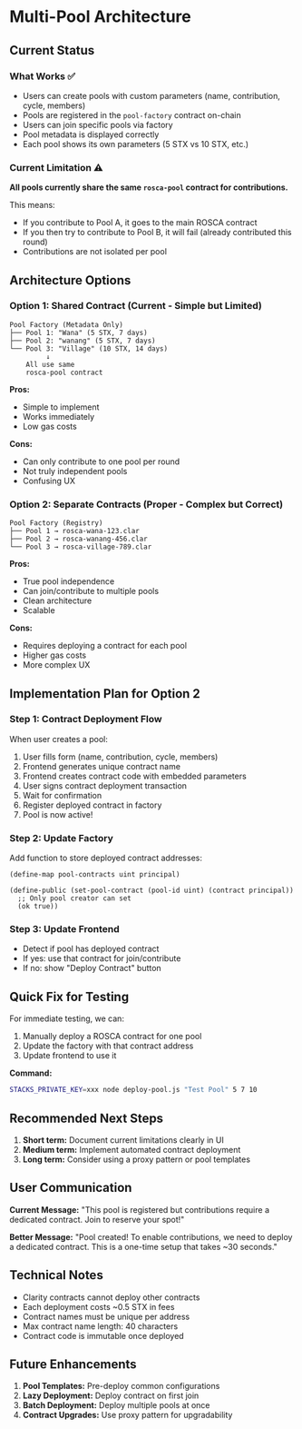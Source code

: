 # Multi-Pool Architecture

## Current Status

### What Works ✅
- Users can create pools with custom parameters (name, contribution, cycle, members)
- Pools are registered in the `pool-factory` contract on-chain
- Users can join specific pools via factory
- Pool metadata is displayed correctly
- Each pool shows its own parameters (5 STX vs 10 STX, etc.)

### Current Limitation ⚠️
**All pools currently share the same `rosca-pool` contract for contributions.**

This means:
- If you contribute to Pool A, it goes to the main ROSCA contract
- If you then try to contribute to Pool B, it will fail (already contributed this round)
- Contributions are not isolated per pool

## Architecture Options

### Option 1: Shared Contract (Current - Simple but Limited)
```
Pool Factory (Metadata Only)
├── Pool 1: "Wana" (5 STX, 7 days)
├── Pool 2: "wanang" (5 STX, 7 days)
└── Pool 3: "Village" (10 STX, 14 days)
         ↓
    All use same
    rosca-pool contract
```

**Pros:**
- Simple to implement
- Works immediately
- Low gas costs

**Cons:**
- Can only contribute to one pool per round
- Not truly independent pools
- Confusing UX

### Option 2: Separate Contracts (Proper - Complex but Correct)
```
Pool Factory (Registry)
├── Pool 1 → rosca-wana-123.clar
├── Pool 2 → rosca-wanang-456.clar
└── Pool 3 → rosca-village-789.clar
```

**Pros:**
- True pool independence
- Can join/contribute to multiple pools
- Clean architecture
- Scalable

**Cons:**
- Requires deploying a contract for each pool
- Higher gas costs
- More complex UX

## Implementation Plan for Option 2

### Step 1: Contract Deployment Flow
When user creates a pool:
1. User fills form (name, contribution, cycle, members)
2. Frontend generates unique contract name
3. Frontend creates contract code with embedded parameters
4. User signs contract deployment transaction
5. Wait for confirmation
6. Register deployed contract in factory
7. Pool is now active!

### Step 2: Update Factory
Add function to store deployed contract addresses:
```clarity
(define-map pool-contracts uint principal)

(define-public (set-pool-contract (pool-id uint) (contract principal))
  ;; Only pool creator can set
  (ok true))
```

### Step 3: Update Frontend
- Detect if pool has deployed contract
- If yes: use that contract for join/contribute
- If no: show "Deploy Contract" button

## Quick Fix for Testing

For immediate testing, we can:
1. Manually deploy a ROSCA contract for one pool
2. Update the factory with that contract address
3. Update frontend to use it

**Command:**
```bash
STACKS_PRIVATE_KEY=xxx node deploy-pool.js "Test Pool" 5 7 10
```

## Recommended Next Steps

1. **Short term:** Document current limitations clearly in UI
2. **Medium term:** Implement automated contract deployment
3. **Long term:** Consider using a proxy pattern or pool templates

## User Communication

**Current Message:**
"This pool is registered but contributions require a dedicated contract. Join to reserve your spot!"

**Better Message:**
"Pool created! To enable contributions, we need to deploy a dedicated contract. This is a one-time setup that takes ~30 seconds."

## Technical Notes

- Clarity contracts cannot deploy other contracts
- Each deployment costs ~0.5 STX in fees
- Contract names must be unique per address
- Max contract name length: 40 characters
- Contract code is immutable once deployed

## Future Enhancements

1. **Pool Templates:** Pre-deploy common configurations
2. **Lazy Deployment:** Deploy contract on first join
3. **Batch Deployment:** Deploy multiple pools at once
4. **Contract Upgrades:** Use proxy pattern for upgradability
